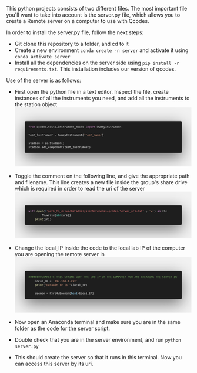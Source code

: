 This python projects consists of two different files. The most important file you'll want to take into account is the server.py file, which allows you to create a Remote server on a computer to use with Qcodes.

In order to install the server.py file, follow the next steps:

- Git clone this repository to a folder, and cd to it
- Create a new environment `conda create -n server` and activate it using `conda activate server`
- Install all the dependencies on the server side using `pip install -r requirements.txt`. This installation includes our version of qcodes.
<!-- - Make sure to install qcodes from our sqdlab repository to access all our instruments. Follow the instructions on [https://github.com/sqdlab/Qcodes](https://github.com/sqdlab/Qcodes) or on our [Wiki](https://wiki.smp.uq.edu.au/EQuS-SQDLab/index.php/Software_Manual) (request access if not yet allowed) -->

Use of the server is as follows:
- First open the python file in a text editor. Inspect the file, create instances of all the instruments you need, and add all the instruments to the station object
![Instruments](./images/code_1.png)
- Toggle the comment on the following line, and give the appropriate path and filename. This line creates a new file inside the group's share drive which is required in order to read the uri of the server
![URI](./images/code_2.png)

- Change the local_IP inside the code to the local lab IP of the computer you are opening the remote server in
![IP](./images/code_3.png)

- Now open an Anaconda terminal and make sure you are in the same folder as the code for the server script.
- Double check that you are in the server environment, and run `python server.py`
- This should create the server so that it runs in this terminal. Now you can access this server by its uri.